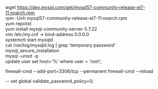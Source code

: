   
  wget https://dev.mysql.com/get/mysql57-community-release-el7-11.noarch.rpm  
  rpm -Uvh mysql57-community-release-el7-11.noarch.rpm  
  yum repolist  
  yum install mysql-community-server-5.7.22  
  vim /etc/my.cnf -> bind-address 0.0.0.0  
  systemctl start mysqld  
  cat /var/log/mysqld.log | grep 'temporary password'  
  mysql_secure_installation  
  mysql -uroot -p  
  update user set host='%' where user = 'root';  
  
  firewall-cmd --add-port=3306/tcp --permanent 
  firewall-cmd --reload 
  
  
  -- set global validate_password_policy=0;
